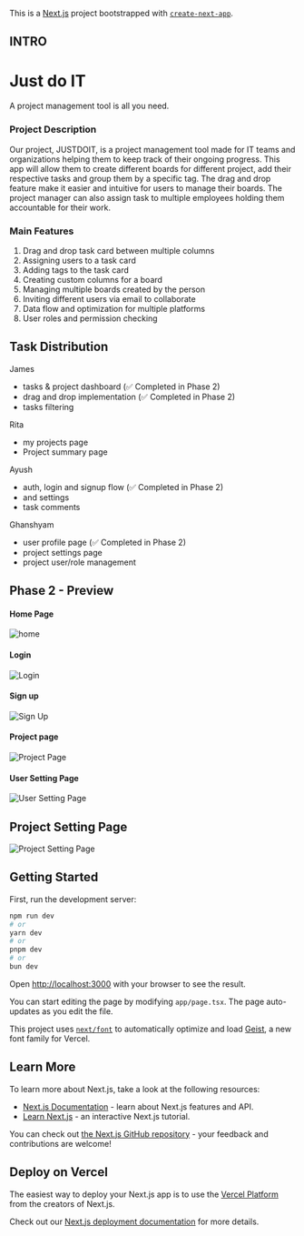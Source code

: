 This is a [Next.js](https://nextjs.org) project bootstrapped with [`create-next-app`](https://nextjs.org/docs/app/api-reference/cli/create-next-app).

## INTRO

# Just do IT

A project management tool is all you need.

### Project Description

Our project, JUSTDOIT, is a project management tool made for IT teams and organizations helping them to keep track of their ongoing progress. This app will allow them to create different boards for different project, add their respective tasks and group them by a specific tag. The drag and drop feature make it easier and intuitive for users to manage their boards. The project manager can also assign task to multiple employees holding them accountable for their work.

### Main Features

1. Drag and drop task card between multiple columns
2. Assigning users to a task card
3. Adding tags to the task card
4. Creating custom columns for a board
5. Managing multiple boards created by the person
6. Inviting different users via email to collaborate
7. Data flow and optimization for multiple platforms
8. User roles and permission checking

## Task Distribution
James
* tasks & project dashboard (✅ Completed in Phase 2)
* drag and drop implementation (✅ Completed in Phase 2)
* tasks filtering

Rita
* my projects page
* Project summary page

Ayush
* auth, login and signup flow (✅ Completed in Phase 2) 
* and settings
* task comments

Ghanshyam
* user profile page (✅ Completed in Phase 2) 
* project settings page 
* project user/role management

## Phase 2 - Preview

#### Home Page
![home](screenshots/p2_home.png)

#### Login
![Login](screenshots/p2_login.png)

#### Sign up
![Sign Up](screenshots/p2_signup.png)

#### Project page
![Project Page](screenshots/p2_project.png)

#### User Setting Page
![User Setting Page](screenshots/p2_user_setting.png)

## Project Setting Page
![Project Setting Page](screenshots/p2_project_setting.png)




## Getting Started

First, run the development server:

```bash
npm run dev
# or
yarn dev
# or
pnpm dev
# or
bun dev
```

Open [http://localhost:3000](http://localhost:3000) with your browser to see the result.

You can start editing the page by modifying `app/page.tsx`. The page auto-updates as you edit the file.

This project uses [`next/font`](https://nextjs.org/docs/app/building-your-application/optimizing/fonts) to automatically optimize and load [Geist](https://vercel.com/font), a new font family for Vercel.

## Learn More

To learn more about Next.js, take a look at the following resources:

- [Next.js Documentation](https://nextjs.org/docs) - learn about Next.js features and API.
- [Learn Next.js](https://nextjs.org/learn) - an interactive Next.js tutorial.

You can check out [the Next.js GitHub repository](https://github.com/vercel/next.js) - your feedback and contributions are welcome!

## Deploy on Vercel

The easiest way to deploy your Next.js app is to use the [Vercel Platform](https://vercel.com/new?utm_medium=default-template&filter=next.js&utm_source=create-next-app&utm_campaign=create-next-app-readme) from the creators of Next.js.

Check out our [Next.js deployment documentation](https://nextjs.org/docs/app/building-your-application/deploying) for more details.
